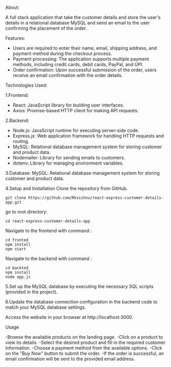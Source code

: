  About:

 A full stack application that take the customer details and  store the user's details in a relational database MySQL and send an email to the user confirming the placement of the order.


Features:

- Users are required to enter their name, email, shipping address, and payment method during the checkout process.
- Payment processing: The application supports multiple payment methods, including credit cards, debit cards, PayPal, and UPI.
- Order confirmation: Upon successful submission of the order, users receive an email confirmation with the order details.
 

Technologies Used:

1.Frontend:

- React: JavaScript library for building user interfaces.
- Axios: Promise-based HTTP client for making API requests.
 

2.Backend:
- Node.js: JavaScript runtime for executing server-side code.
- Express.js: Web application framework for handling HTTP requests and routing.
- MySQL: Relational database management system for storing customer and product data.
- Nodemailer: Library for sending emails to customers.
- dotenv: Library for managing environment variables.

3.Database:
MySQL: Relational database management system for storing customer and product data.


4.Setup and Installation
Clone the repository from GitHub.
```
git clone https://github.com/Rkvishnu/react-express-customer-details-app.git 
```

go to root directory:
```
cd react-express-customer-details-app
```

Navigate to the frontend with command :

```
cd fronted
npm install
npm start
```


Navigate to the backend with command :

```
cd backted
npm install
node app.js
```
5.Set up the MySQL database by executing the necessary SQL scripts (provided in the project).


6.Update the database connection configuration in the backend code to match your MySQL database settings.

 

Access the website in your browser at http://localhost:3000.

Usage

-Browse the available products on the landing page.
-Click on a product to view its details.
-Select the desired product and fill in the required customer information.
-Choose a payment method from the available options.
-Click on the "Buy Now" button to submit the order.
-If the order is successful, an email confirmation will be sent to the provided email address.
